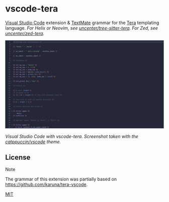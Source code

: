 # vscode-tera

[Visual Studio Code](https://code.visualstudio.com/) extension & [TextMate](https://macromates.com/manual/en/language_grammars) grammar for the [Tera](https://keats.github.io/tera/) templating language. *For Helix or Neovim, see [uncenter/tree-sitter-tera](https://github.com/uncenter/tree-sitter-tera). For Zed, see [uncenter/zed-tera](https://github.com/uncenter/zed-tera).*

![Screenshot of highlighted sample Tera code in Visual Studio Code with the vscode-tera extension installed](./assets/preview.png)

_Visual Studio Code with vscode-tera. Screenshot taken with the [catppuccin/vscode](https://github.com/catppuccin/vscode) theme._

## License

> [!NOTE]
> The grammar of this extension was partially based on https://github.com/karuna/tera-vscode.

[MIT](LICENSE)
